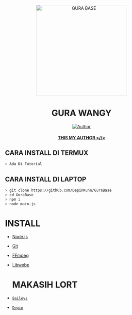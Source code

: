 <div align="center">
<img src="https://telegra.ph/file/80cf40cdc05bed2e2f41e.jpg" alt="GURA BASE" width="300" />

# GURA WANGY

>
>
>
</div>
<p align="center">
  <a href="https://github.com/DepinKunn"><img title="Author" src="https://img.shields.io/badge/Author-DepinKunn-red.svg?style=for-the-badge&logo=github" /></a>
  <h4 align="center">
  <a href="https://wa.me/628871746203"> THIS MY AUTHOR >//< </a>
</h4>
</p>

## CARA INSTALL DI TERMUX
```bash
> Ada Di Tutorial
```
## CARA INSTALL DI LAPTOP
```bash
> git clone https://github.com/DepinKunn/GuraBase
> cd GuraBase
> npm i
> node main.js
```

# INSTALL
* [Node.js](https://nodejs.org/en/)
* [Git](https://git-scm.com/downloads)
* [FFmpeg](https://github.com/BtbN/FFmpeg-Builds/releases/download/autobuild-2020-12-08-13-03/ffmpeg-n4.3.1-26-gca55240b8c-win64-gpl-4.3.zip)
* [Libwebp](https://developers.google.com/speed/webp/download)

  # MAKASIH LORT
* [`Baileys`](https://github.com/adiwajshing/Baileys)
* [`Depin`](https://github.com/DepinKunn)
  
  
